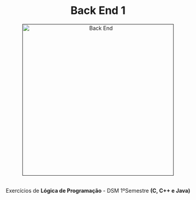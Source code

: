 <h1 align="center"> Back End 1 </h1>
<div align="center">
  <a href=""><img src="https://i.pinimg.com/originals/aa/c1/65/aac165019eeb92c26a0e196791e7df43.gif" height="400" weight="250" alt="Back End" border="0"></a>
</div>
<br>
<p align="center">Exercícios de <strong>Lógica de Programação</strong> - DSM 1ºSemestre <strong>(C, C++ e Java)</strong></p>
